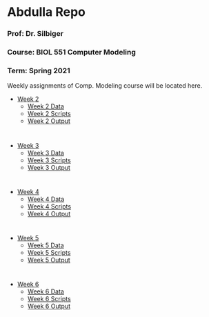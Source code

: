# Abdulla Repo
### Prof: Dr. Silbiger
### Course: BIOL 551 Computer Modeling
### Term: Spring 2021
Weekly assignments of Comp. Modeling course will be located here. 
 * [Week 2](https://github.com/Biol551-CSUN/Abdulla/tree/main/Week_2)
   * [Week 2 Data](https://github.com/Biol551-CSUN/Abdulla/tree/main/Week_2/Data)
   * [Week 2 Scripts](https://github.com/Biol551-CSUN/Abdulla/tree/main/Week_2/Scripts)
   * [Week 2 Output](https://github.com/Biol551-CSUN/Abdulla/tree/main/Week_2/Output)
#
 * [Week 3](https://github.com/Biol551-CSUN/Abdulla/tree/main/Week_3)
   * [Week 3 Data](https://github.com/Biol551-CSUN/Abdulla/tree/main/Week_3/Data)
   * [Week 3 Scripts](https://github.com/Biol551-CSUN/Abdulla/tree/main/Week_3/Scripts)
   * [Week 3 Output](https://github.com/Biol551-CSUN/Abdulla/tree/main/Week_3/Output)
#
 * [Week 4](https://github.com/Biol551-CSUN/Abdulla/tree/main/Week_4)
   * [Week 4 Data](https://github.com/Biol551-CSUN/Abdulla/tree/main/Week_4/Data)
   * [Week 4 Scripts](https://github.com/Biol551-CSUN/Abdulla/tree/main/Week_4/Scripts)
   * [Week 4 Output](https://github.com/Biol551-CSUN/Abdulla/tree/main/Week_4/Output)
#
 * [Week 5](https://github.com/Biol551-CSUN/Abdulla/tree/main/Week_5)
   * [Week 5 Data](https://github.com/Biol551-CSUN/Abdulla/tree/main/Week_5/Data)
   * [Week 5 Scripts](https://github.com/Biol551-CSUN/Abdulla/tree/main/Week_5/Scripts)
   * [Week 5 Output](https://github.com/Biol551-CSUN/Abdulla/tree/main/Week_5/Output)
#
 * [Week 6](https://github.com/Biol551-CSUN/Abdulla/tree/main/Week_6)
   * [Week 6 Data](https://github.com/Biol551-CSUN/Abdulla/tree/main/Week_6/Data)
   * [Week 6 Scripts](https://github.com/Biol551-CSUN/Abdulla/tree/main/Week_6/Scripts)
   * [Week 6 Output](https://github.com/Biol551-CSUN/Abdulla/tree/main/Week_6/Output)
